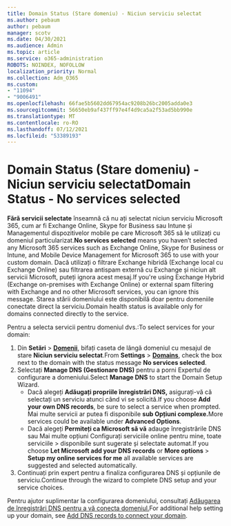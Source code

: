 ```yaml
---
title: Domain Status (Stare domeniu) - Niciun serviciu selectat
ms.author: pebaum
author: pebaum
manager: scotv
ms.date: 04/30/2021
ms.audience: Admin
ms.topic: article
ms.service: o365-administration
ROBOTS: NOINDEX, NOFOLLOW
localization_priority: Normal
ms.collection: Adm_O365
ms.custom:
- "11094"
- "9006491"
ms.openlocfilehash: 66fae5b5602dd67954ac9208b26bc2005adda0e3
ms.sourcegitcommit: 56650eb9af437ff97e4f4d9ca5a2f53ad5bb990e
ms.translationtype: MT
ms.contentlocale: ro-RO
ms.lasthandoff: 07/12/2021
ms.locfileid: "53389193"
---
```

# <a name="domain-status---no-services-selected"></a><span data-ttu-id="25ffb-102">Domain Status (Stare domeniu) - Niciun serviciu selectat</span><span class="sxs-lookup"><span data-stu-id="25ffb-102">Domain Status - No services selected</span></span>

<span data-ttu-id="25ffb-103">**Fără servicii selectate** înseamnă că nu ați selectat niciun serviciu Microsoft 365, cum ar fi Exchange Online, Skype for Business sau Intune și Managementul dispozitivelor mobile pe care Microsoft 365 să le utilizați cu domeniul particularizat.</span><span class="sxs-lookup"><span data-stu-id="25ffb-103">**No services selected** means you haven’t selected any Microsoft 365 services such as Exchange Online, Skype for Business or Intune, and Mobile Device Management for Microsoft 365 to use with your custom domain.</span></span> <span data-ttu-id="25ffb-104">Dacă utilizați o filtrare Exchange hibridă (Exchange local cu Exchange Online) sau filtrarea antispam externă cu Exchange și niciun alt servicii Microsoft, puteți ignora acest mesaj.</span><span class="sxs-lookup"><span data-stu-id="25ffb-104">If you're using Exchange Hybrid (Exchange on-premises with Exchange Online) or external spam filtering with Exchange and no other Microsoft services, you can ignore this message.</span></span> <span data-ttu-id="25ffb-105">Starea stării domeniului este disponibilă doar pentru domeniile conectate direct la serviciu.</span><span class="sxs-lookup"><span data-stu-id="25ffb-105">Domain health status is available only for domains connected directly to the service.</span></span>

<span data-ttu-id="25ffb-106">Pentru a selecta servicii pentru domeniul dvs.:</span><span class="sxs-lookup"><span data-stu-id="25ffb-106">To select services for your domain:</span></span>

1. <span data-ttu-id="25ffb-107">Din **Setări**  >  [**Domenii**](https://admin.microsoft.com/Adminportal/Home), bifați caseta de lângă domeniul cu mesajul de stare **Niciun serviciu selectat**.</span><span class="sxs-lookup"><span data-stu-id="25ffb-107">From **Settings** > [**Domains**](https://admin.microsoft.com/Adminportal/Home), check the box next to the domain with the status message **No services selected**.</span></span>
1. <span data-ttu-id="25ffb-108">Selectați **Manage DNS (Gestionare DNS)** pentru a porni Expertul de configurare a domeniului.</span><span class="sxs-lookup"><span data-stu-id="25ffb-108">Select **Manage DNS** to start the Domain Setup Wizard.</span></span>
    - <span data-ttu-id="25ffb-109">Dacă alegeți **Adăugați propriile înregistrări DNS,** asigurați-vă că selectați un serviciu atunci când vi se solicită.</span><span class="sxs-lookup"><span data-stu-id="25ffb-109">If you choose **Add your own DNS records**, be sure to select a service when prompted.</span></span> <span data-ttu-id="25ffb-110">Mai multe servicii ar putea fi disponibile **sub Opțiuni complexe.**</span><span class="sxs-lookup"><span data-stu-id="25ffb-110">More services could be available under **Advanced Options**.</span></span>
    - <span data-ttu-id="25ffb-111">Dacă alegeți **Permiteți ca Microsoft să vă** adauge înregistrările DNS sau Mai multe opțiuni Configurați serviciile online pentru mine, toate serviciile   >   disponibile sunt sugerate și selectate automat.</span><span class="sxs-lookup"><span data-stu-id="25ffb-111">If you choose **Let Microsoft add your DNS records** or **More options** > **Setup my online services for me** all available services are suggested and selected automatically.</span></span>
1. <span data-ttu-id="25ffb-112">Continuați prin expert pentru a finaliza configurarea DNS și opțiunile de serviciu.</span><span class="sxs-lookup"><span data-stu-id="25ffb-112">Continue through the wizard to complete DNS setup and your service choices.</span></span>
 
<span data-ttu-id="25ffb-113">Pentru ajutor suplimentar la configurarea domeniului, consultați [Adăugarea de înregistrări DNS pentru a vă conecta domeniul.](/microsoft-365/admin/get-help-with-domains/create-dns-records-at-any-dns-hosting-provider)</span><span class="sxs-lookup"><span data-stu-id="25ffb-113">For additional help setting up your domain, see [Add DNS records to connect your domain](/microsoft-365/admin/get-help-with-domains/create-dns-records-at-any-dns-hosting-provider).</span></span>

